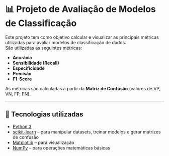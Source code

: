 # 📊 Projeto de Avaliação de Modelos de Classificação

Este projeto tem como objetivo calcular e visualizar as principais métricas utilizadas para avaliar modelos de classificação de dados.  
São utilizadas as seguintes métricas:

- **Acurácia**
- **Sensibilidade (Recall)**
- **Especificidade**
- **Precisão**
- **F1-Score**

As métricas são calculadas a partir da **Matriz de Confusão** (valores de VP, VN, FP, FN).

---

## 🚀 Tecnologias utilizadas
- [Python 3](https://www.python.org/)
- [scikit-learn](https://scikit-learn.org/stable/) – para manipular datasets, treinar modelos e gerar matrizes de confusão
- [Matplotlib](https://matplotlib.org/) – para visualização
- [NumPy](https://numpy.org/) – para operações matemáticas básicas
